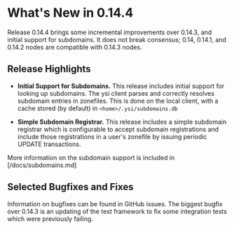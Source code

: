 What's New in 0.14.4
====================

Release 0.14.4 brings some incremental improvements over 0.14.3, and
initial support for subdomains. It does not break consensus; 0.14,
0.14.1, and 0.14.2 nodes are compatible with 0.14.3 nodes.

Release Highlights
--------------------------------

* **Initial Support for Subdomains.**  This release includes initial support for
looking up subdomains. The ysi client parses and correctly resolves
subdomain entries in zonefiles. This is done on the local client, with a cache
stored (by default) in `<home>/.ysi/subdomains.db`

* **Simple Subdomain Registrar.** This release includes a simple subdomain
registrar which is configurable to accept subdomain registrations and include
those registrations in a user's zonefile by issuing periodic UPDATE transactions.

More information on the subdomain support is included in [/docs/subdomains.md]

Selected Bugfixes and Fixes
---------------------------

Information on bugfixes can be found in GitHub issues. The biggest bugfix over 0.14.3
is an updating of the test framework to fix some integration tests which were previously
failing.
